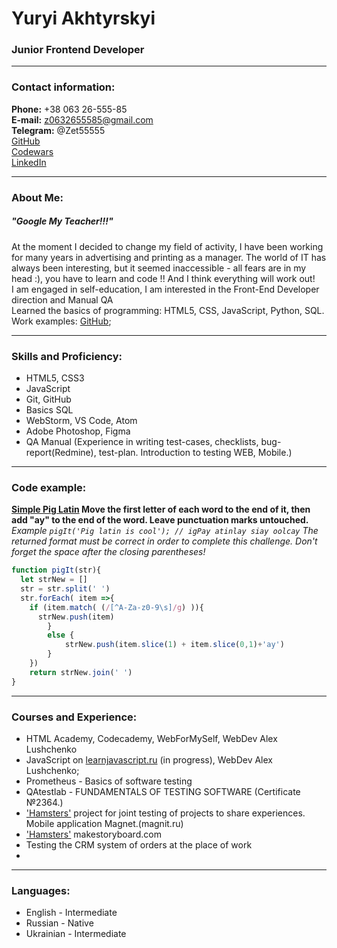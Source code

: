 # Yuryi Akhtyrskyi 
### Junior Frontend Developer

---

### Contact information:

**Phone:** +38 063 26-555-85<br>
**E-mail:** z0632655585@gmail.com<br>
**Telegram:** @Zet55555<br>
[GitHub](https://github.com/yuraCom) <br>
[Codewars](https://www.codewars.com/users/Vedmachok) <br>
[LinkedIn](https://www.codewars.com/users/yuraCOM/) <br>


---

### About Me:
##### "Google My Teacher!!!"

At the moment I decided to change my field of activity, I have been working for many years in advertising and printing as a manager. The world of IT has always been interesting, but it seemed inaccessible - all fears are in my head :), you have to learn and code !! And I think everything will work out! <br>
I am engaged in self-education, I am interested in the Front-End Developer direction and Manual QA <br>
Learned the basics of programming: HTML5, CSS, JavaScript, Python, SQL.<br>
Work examples: [GitHub](https://github.com/yuraCom);

---
### Skills and Proficiency:
- HTML5, CSS3
- JavaScript 
- Git, GitHub
- Basics SQL
- WebStorm, VS Code, Atom
- Adobe Photoshop, Figma
- QA Manual (Experience in writing test-cases, checklists, bug-report(Redmine), test-plan. Introduction to testing WEB, Mobile.)

---

### Code example:

**[Simple Pig Latin](https://www.codewars.com/kata/520b9d2ad5c005041100000f) Move the first letter of each word to the end of it, then add "ay" to the end of the word. Leave punctuation marks untouched.**
*Example
```pigIt('Pig latin is cool'); // igPay atinlay siay oolcay```
The returned format must be correct in order to complete this challenge.
Don't forget the space after the closing parentheses!*

```javascript
function pigIt(str){
  let strNew = []
  str = str.split(' ')
  str.forEach( item =>{
    if (item.match( (/[^A-Za-z0-9\s]/g) )){
      strNew.push(item)
        }
        else {
            strNew.push(item.slice(1) + item.slice(0,1)+'ay')
        }
    })
    return strNew.join(' ')
}
```
---

### Courses and Experience:
- HTML Academy, Codecademy, WebForMySelf, WebDev Alex Lushchenko
- JavaScript on [learnjavascript.ru](https://learn.javascript.ru/) (in progress), WebDev Alex Lushchenko;
- Prometheus - Basics of software testing
- QAtestlab - FUNDAMENTALS OF TESTING SOFTWARE (Certificate №2364.)
- ['Hamsters'](https://software-testing.ru/forum/index.php?/forum/736-proekt-khomiachki/) project for joint testing of projects to share experiences. Mobile application Magnet.(magnit.ru)
- ['Hamsters'](https://software-testing.ru/forum/index.php?/forum/736-proekt-khomiachki/) makestoryboard.com
- Testing the CRM system of orders at the place of work
- 
---

### Languages:

- English \- Intermediate 
- Russian \- Native
- Ukrainian \- Intermediate

